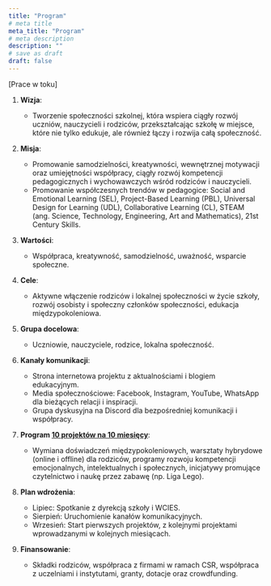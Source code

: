```yaml
---
title: "Program"
# meta title
meta_title: "Program"
# meta description
description: ""
# save as draft
draft: false
---
```

[Prace w toku]
1. **Wizja**:
   - Tworzenie społeczności szkolnej, która wspiera ciągły rozwój uczniów, nauczycieli i rodziców, przekształcając szkołę w miejsce, które nie tylko edukuje, ale również łączy i rozwija całą społeczność.

2. **Misja**:
   - Promowanie samodzielności, kreatywności, wewnętrznej motywacji oraz umiejętności współpracy, ciągły rozwój kompetencji pedagogicznych i wychowawczych wśród rodziców i nauczycieli.
   - Promowanie współczesnych trendów w pedagogice: Social and Emotional Learning (SEL), Project-Based Learning (PBL),  Universal Design for Learning (UDL), Collaborative Learning (CL), STEAM (ang. Science, Technology, Engineering, Art and Mathematics), 21st Century Skills.

3. **Wartości**:
   - Współpraca, kreatywność, samodzielność, uważność, wsparcie społeczne.

4. **Cele**:
   - Aktywne włączenie rodziców i lokalnej społeczności w życie szkoły, rozwój osobisty i społeczny członków społeczności, edukacja międzypokoleniowa.

5. **Grupa docelowa**:
   - Uczniowie, nauczyciele, rodzice, lokalna społeczność.

6. **Kanały komunikacji**:
   - Strona internetowa projektu z aktualnościami i blogiem edukacyjnym.
   - Media społecznościowe: Facebook, Instagram, YouTube, WhatsApp dla bieżących relacji i inspiracji.
   - Grupa dyskusyjna na Discord dla bezpośredniej komunikacji i współpracy.

7. **Program [10 projektów na 10 miesięcy](/10-10)**:
   - Wymiana doświadczeń międzypokoleniowych, warsztaty hybrydowe (online i offline) dla rodziców, programy rozwoju kompetencji emocjonalnych, intelektualnych i społecznych, inicjatywy promujące czytelnictwo i naukę przez zabawę (np. Liga Lego).

8. **Plan wdrożenia**:
   - Lipiec: Spotkanie z dyrekcją szkoły i WCIES.
   - Sierpień: Uruchomienie kanałów komunikacyjnych.
   - Wrzesień: Start pierwszych projektów, z kolejnymi projektami wprowadzanymi w kolejnych miesiącach.

9. **Finansowanie**:
   - Składki rodziców, współpraca z firmami w ramach CSR, współpraca z uczelniami i instytutami, granty, dotacje oraz crowdfunding.
